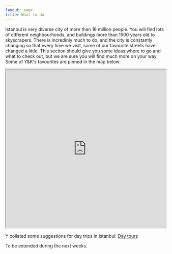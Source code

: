 ```yaml
---
layout: page
title: What to do
---
```


Istanbul is very diverse city of more than 16 million people. You will find lots of different neighbourhoods, and buildings more than 1500 years old to skyscrapers. There is incredinly much to do, and the city is constantly changing so that every time we visit, some of our favourite streets have changed a little. This section should give you some ideas where to go and what to check out, but we are sure you will find much more on your way. Some of Y&K's favourites are pinned in the map below:
<div class="container">
 <iframe src="https://www.google.com/maps/d/embed?mid=138M5bxxC5tfnbhNUaJcbkChrfkainsc&ehbc=2E312F&noprof=1" width="100%" height="500px"></iframe>
</div>

Y collated some suggestions for day trips in Istanbul:
[Day tours](https://docs.google.com/document/u/0/d/1DfnIXhDps_V9jjgmvw7O2O83Yts7Wc06U0I1OSCbIE0/mobilebasic?pli=1)

To be extended during the next weeks.

